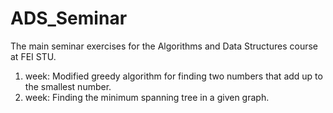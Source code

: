 # ADS_Seminar
The main seminar exercises for the Algorithms and Data Structures course at FEI STU.

1. week: Modified greedy algorithm for finding two numbers that add up to the smallest number.
2. week: Finding the minimum spanning tree in a given graph.
